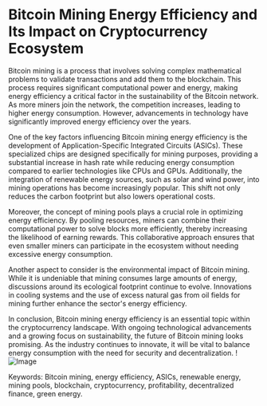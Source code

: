 # Bitcoin Mining Energy Efficiency and Its Impact on Cryptocurrency Ecosystem

Bitcoin mining is a process that involves solving complex mathematical problems to validate transactions and add them to the blockchain. This process requires significant computational power and energy, making energy efficiency a critical factor in the sustainability of the Bitcoin network. As more miners join the network, the competition increases, leading to higher energy consumption. However, advancements in technology have significantly improved energy efficiency over the years.

One of the key factors influencing Bitcoin mining energy efficiency is the development of Application-Specific Integrated Circuits (ASICs). These specialized chips are designed specifically for mining purposes, providing a substantial increase in hash rate while reducing energy consumption compared to earlier technologies like CPUs and GPUs. Additionally, the integration of renewable energy sources, such as solar and wind power, into mining operations has become increasingly popular. This shift not only reduces the carbon footprint but also lowers operational costs.

Moreover, the concept of mining pools plays a crucial role in optimizing energy efficiency. By pooling resources, miners can combine their computational power to solve blocks more efficiently, thereby increasing the likelihood of earning rewards. This collaborative approach ensures that even smaller miners can participate in the ecosystem without needing excessive energy consumption.

Another aspect to consider is the environmental impact of Bitcoin mining. While it is undeniable that mining consumes large amounts of energy, discussions around its ecological footprint continue to evolve. Innovations in cooling systems and the use of excess natural gas from oil fields for mining further enhance the sector's energy efficiency. 

In conclusion, Bitcoin mining energy efficiency is an essential topic within the cryptocurrency landscape. With ongoing technological advancements and a growing focus on sustainability, the future of Bitcoin mining looks promising. As the industry continues to innovate, it will be vital to balance energy consumption with the need for security and decentralization. !![Image](https://github.com/user-attachments/assets/590b50a7-4459-4e76-8a31-559aed223621)

Keywords: Bitcoin mining, energy efficiency, ASICs, renewable energy, mining pools, blockchain, cryptocurrency, profitability, decentralized finance, green energy.